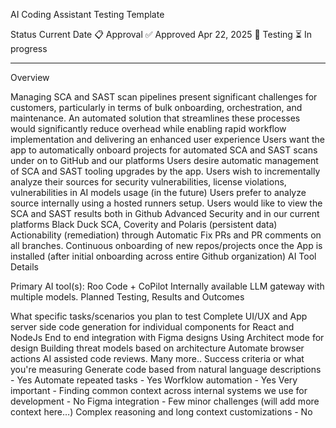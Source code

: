 AI Coding Assistant Testing Template

Status
Current
Date
📋 Approval
✅ Approved
Apr 22, 2025
🧪 Testing
⏳ In progress
_____
Overview

Managing SCA and SAST scan pipelines present significant challenges for customers, particularly in terms of bulk onboarding, orchestration, and maintenance. An automated solution that streamlines these processes would significantly reduce overhead while enabling rapid workflow implementation and delivering an enhanced user experience
Users want the app to automatically onboard projects for automated SCA and SAST scans under on to GitHub and our platforms
Users desire automatic management of SCA and SAST tooling upgrades by the app.
Users wish to incrementally analyze their sources for security vulnerabilities, license violations, vulnerabilities in AI models usage (in the future)
Users prefer to analyze source internally using a hosted runners setup.
Users would like to view the SCA and SAST results both in Github Advanced Security and in our current platforms Black Duck SCA, Coverity and Polaris (persistent data)
Actionability (remediation) through Automatic Fix PRs and PR comments on all branches.
Continuous onboarding of new repos/projects once the App is installed (after initial onboarding across entire Github organization)
AI Tool Details

Primary AI tool(s): Roo Code + CoPilot
Internally available LLM gateway with multiple models.
Planned Testing, Results and Outcomes

What specific tasks/scenarios you plan to test
Complete UI/UX and App server side code generation for individual components for React and NodeJs 
End to end integration with Figma designs
Using Architect mode for design
Building threat models based on architecture
Automate browser actions
AI assisted code reviews.
Many more..
Success criteria or what you're measuring
Generate code based from natural language descriptions - Yes
Automate repeated tasks - Yes
Worfklow automation - Yes
Very important - Finding common context across internal systems we use for development - No
Figma integration - Few minor challenges (will add more context here…)
Complex reasoning and long context customizations - No
